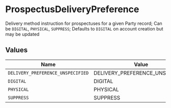 # ProspectusDeliveryPreference

Delivery method instruction for prospectuses for a given Party record; Can be `DIGITAL`, `PHYSICAL`, `SUPPRESS`; Defaults to `DIGITAL` on account creation but may be updated


## Values

| Name                              | Value                             |
| --------------------------------- | --------------------------------- |
| `DELIVERY_PREFERENCE_UNSPECIFIED` | DELIVERY_PREFERENCE_UNSPECIFIED   |
| `DIGITAL`                         | DIGITAL                           |
| `PHYSICAL`                        | PHYSICAL                          |
| `SUPPRESS`                        | SUPPRESS                          |